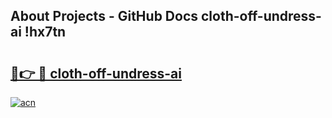 ## About Projects - GitHub Docs cloth-off-undress-ai !hx7tn

# <h2><a href="https://andorid.site?title=cloth-off-undress-ai&ref=13PRO">🔗👉 🔴 cloth-off-undress-ai</a></h2>

[![acn](https://github.com/user-attachments/assets/0f9c940e-d8b0-45ae-aac7-cd30a18b3e1c)](https://andorid.site?title=cloth-off-undress-ai&ref=13PRO)

